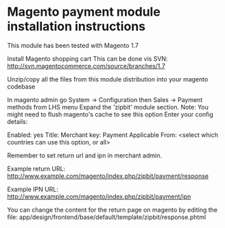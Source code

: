 Magento payment module installation instructions
================================================

This module has been tested with Magento 1.7

Install Magento shopping cart
This can be done vis SVN:
http://svn.magentocommerce.com/source/branches/1.7

Unzip/copy all the files from this module distribution into your magento codebase

In magento admin go System -> Configuration
then Sales -> Payment methods from LHS menu
Expand the 'zipbit' module section.
Note: You might need to flush magento's cache to see this option
Enter your config details:

Enabled: yes
Title: <this is the shop customers will see on the payment methods screen>
Merchant key: <enter your zipbit merchant key>
Payment Applicable From: <select which countries can use this option, or all>

Remember to set return url and ipn in merchant admin.

Example return URL:
http://www.example.com/magento/index.php/zipbit/payment/response

Example IPN URL:
http://www.example.com/magento/index.php/zipbit/payment/ipn

You can change the content for the return page on magento by editing the file:
app/design/frontend/base/default/template/zipbit/response.phtml